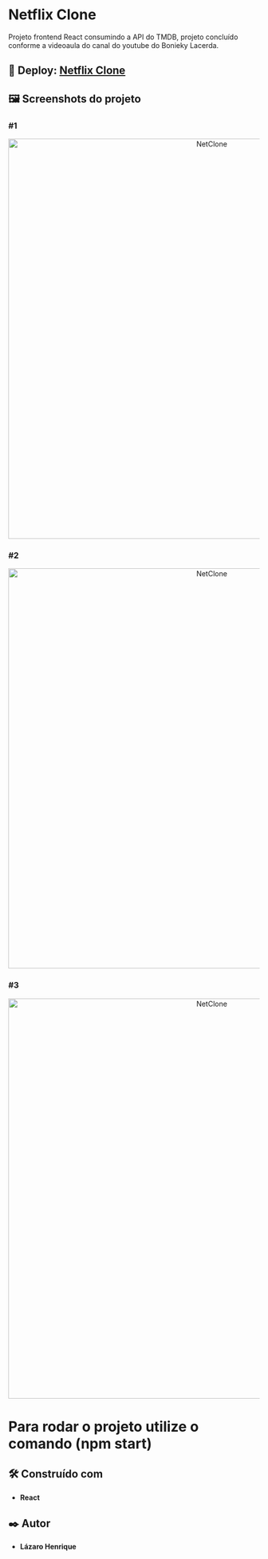# Netflix Clone

Projeto frontend React consumindo a API do TMDB, projeto concluído conforme a videoaula do canal do youtube do Bonieky Lacerda.

## 👀 Deploy: <a href="https://cloneflix-react.vercel.app">Netflix Clone</a> 

## 🖼 Screenshots do projeto

### #1
<p align="center">
  <img align="center" src="https://user-images.githubusercontent.com/78514404/235306662-423dac00-6cf8-425f-aea4-f9c56b7cb67c.PNG" alt="NetClone" width="800"/>
</p>

### #2
<p align="center">
  <img align="center" src="https://user-images.githubusercontent.com/78514404/235306663-cec5f1cb-355e-446c-8322-8675967e2923.PNG" alt="NetClone" width="800"/>
</p>

### #3
<p align="center">
  <img align="center" src="https://user-images.githubusercontent.com/78514404/235306659-414d4d68-3684-44d4-ab7b-25b645d8cf0a.PNG" alt="NetClone" width="800"/>
</p>

# Para rodar o projeto utilize o comando (**npm start**) 

## 🛠️ Construído com

* **React**

## ✒️ Autor

* **Lázaro Henrique**  
